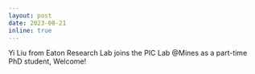 ```yaml
---
layout: post
date: 2023-08-21 
inline: true
---
```


Yi Liu from Eaton Research Lab joins the PIC Lab @Mines as a part-time PhD student, Welcome!
